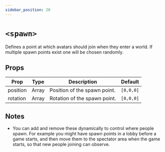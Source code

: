 ```yaml
---
sidebar_position: 20
---
```


# `<spawn>`

Defines a point at which avatars should join when they enter a world. If multiple spawn points exist one will be chosen randomly.

## Props

| Prop     | Type  | Description                  | Default   |
| -------- | ----- | ---------------------------- | --------- |
| position | Array | Position of the spawn point. | `[0,0,0]` |
| rotation | Array | Rotation of the spawn point. | `[0,0,0]` |

## Notes

- You can add and remove these dynamically to control where people spawn. For example you might have spawn points in a lobby before a game starts, and then move them to the spectator area when the game starts, so that new people joining can observe.
